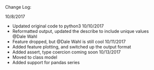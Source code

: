 Change Log:

10/8/2017
- Updated original code to python3
10/10/2017
- Reformatted output, updated the describe to include unique values @Dale Wahl
- Feature dropped, but @Dale Wahl is still cool
10/11/2017
- Added feature plotting, and switched up the output format
- Added assert, type coercion coming soon
10/13/2017
- Moved to class model
- Added support for pandas series
